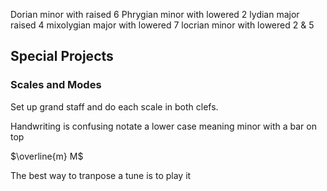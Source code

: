 Dorian  minor with raised 6
Phrygian minor with lowered 2
lydian major raised 4
mixolygian major with lowered 7
locrian minor with lowered 2 & 5


## Special Projects

### Scales and Modes

Set up grand staff and do each scale in both clefs.

Handwriting is confusing notate a lower case meaning minor with a bar on top

$\overline{m} M$

The best way to tranpose a tune is to play it